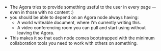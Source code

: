 - The Agora tries to provide something useful to the user in every page -- even in those with no content :)
- you should be able to depend on an Agora node always having:
    - A world writeable document, where I'm currently writing this.
    - A video conferencing room you can pull and start using without leaving the Agora.
- This makes it so that each node comes bootstrapped with the minimum collaboration tools you need to work with others on something.